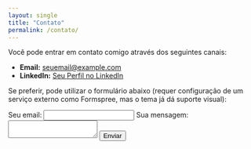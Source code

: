 ```yaml
---
layout: single
title: "Contato"
permalink: /contato/
---
```


Você pode entrar em contato comigo através dos seguintes canais:

* **Email:** [seuemail@example.com](mailto:seuemail@example.com)
* **LinkedIn:** [Seu Perfil no LinkedIn](https://linkedin.com/in/seu-usuario)

Se preferir, pode utilizar o formulário abaixo (requer configuração de um serviço externo como Formspree, mas o tema já dá suporte visual):

<form action="URL_DO_SEU_FORMSPREE" method="POST">
  <label>Seu email: <input type="email" name="email"></label>
  <label>Sua mensagem: <textarea name="message"></textarea></label>
  <button type="submit">Enviar</button>
</form>
